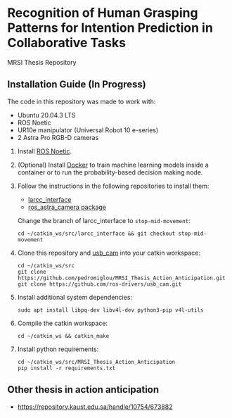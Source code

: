 # Recognition of Human Grasping Patterns for Intention Prediction in Collaborative Tasks

MRSI Thesis Repository

<!-- ## Repository Structure

- data: ROS package containing datasets and other data
- dissertation_reports: pdf reports and latex files
- model_training: model training scripts, Dockerfile and results
- pamaral_bringup: system launch files
- pamaral_decision_making_block: decision making nodes
- pamaral_models: 
-->

## Installation Guide (In Progress)

The code in this repository was made to work with:
- Ubuntu 20.04.3 LTS
- ROS Noetic
- UR10e manipulator (Universal Robot 10 e-series)
- 2 Astra Pro RGB-D cameras

1. Install [ROS Noetic](https://wiki.ros.org/noetic/Installation/Ubuntu).

2. (Optional) Install [Docker](https://docs.docker.com/engine/install/ubuntu/) to train machine learning models inside a container or to run the probability-based decision making node.

3. Follow the instructions in the following repositories to install them:
    - [larcc_interface](https://github.com/afonsocastro/larcc_interface)
    - [ros_astra_camera package](https://github.com/orbbec/ros_astra_camera)
    
    Change the branch of larcc_interface to `stop-mid-movement`:
    ```
    cd ~/catkin_ws/src/larcc_interface && git checkout stop-mid-movement
    ```

4. Clone this repository and [usb_cam](https://github.com/ros-drivers/usb_cam) into your catkin workspace:

    ```
    cd ~/catkin_ws/src
    git clone https://github.com/pedromiglou/MRSI_Thesis_Action_Anticipation.git
    git clone https://github.com/ros-drivers/usb_cam.git
    ```

5. Install additional system dependencies:

    ```
    sudo apt install libpq-dev libv4l-dev python3-pip v4l-utils
    ```

6. Compile the catkin workspace:

    ```
    cd ~/catkin_ws && catkin_make
    ```

6. Install python requirements:

    ```
    cd ~/catkin_ws/src/MRSI_Thesis_Action_Anticipation
    pip install -r requirements.txt
    ```

## Other thesis in action anticipation

- https://repository.kaust.edu.sa/handle/10754/673882
